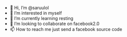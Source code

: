 - 👋 Hi, I’m @saruulol
- 👀 I’m interested in myself
- 🌱 I’m currently learning resting
- 💞️ I’m looking to collaborate on facebook2.0
- 📫 How to reach me just send a facebook source code

<!---
saruulol/saruulol is a ✨ special ✨ repository because its `README.md` (this file) appears on your GitHub profile.
You can click the Preview link to take a look at your changes.
--->
